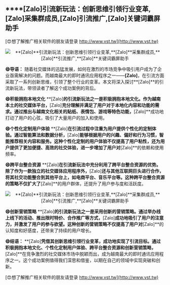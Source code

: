 ## ****[Zalo]**引流新玩法：创新思维引领行业变革,**[Zalo]**采集群成员,**[Zalo]**引流推广,**[Zalo]**关键词霸屏助手**

[😍想了解推广相关软件的朋友请登录 http://www.vst.tw](http://www.vst.tw)

 <center><img src="https://vst.tw/MP4/tuiguang/png/6.png" alt="**[Zalo]**引流新玩法：创新思维引领行业变革,**[Zalo]**采集群成员,**[Zalo]**引流推广,**[Zalo]**关键词霸屏助手"></center>

**😄导语：**
随着社交媒体的迅猛发展，如何在激烈的市场竞争中吸引用户成为了企业亟需解决的问题。而越南最大的即时通讯应用程序之一——**[Zalo]**，在引流方面采取了一系列创新思维，引领了整个行业的变革。本文将深入探讨**[Zalo]**的引流新玩法，带领读者了解这个成功案例的背后。

**😄积极拥抱本地文化**
**[Zalo]**的引流新玩法之一是积极拥抱本地文化。作为越南本土的社交媒体平台，**[Zalo]**充分理解并满足了用户对于本地化内容和功能的需求。通过推出与越南文化相关的贴纸、表情包、游戏等特色功能，**[Zalo]**成功地打动了用户的心弦，吸引了大量用户的加入和使用。

**😄个性化定制用户体验**
**[Zalo]**在引流过程中注重为用户提供个性化的定制体验。通过智能算法和数据分析，**[Zalo]**能够根据用户的兴趣、偏好和行为习惯，智能推荐相关内容和服务。这种个性化定制的用户体验不仅提高了用户粘性，还为用户提供了更加便捷、高效的社交体验，进一步增加了用户对**[Zalo]**的依赖和使用频率。

**😄跨平台整合资源**
**[Zalo]**在引流新玩法中充分利用了跨平台整合资源的优势。除了作为一款独立的社交媒体应用程序外，**[Zalo]**还与其他互联网巨头进行合作，将其社交功能整合到其他平台上，如电商平台、音乐平台等。这种跨平台整合资源的策略不仅扩大了**[Zalo]**的用户群体，还提升了用户参与度和活跃度。

 <center><img src="https://vst.tw/MP4/tuiguang/png/6.png" alt="**[Zalo]**引流新玩法：创新思维引领行业变革,**[Zalo]**采集群成员,**[Zalo]**引流推广,**[Zalo]**关键词霸屏助手"></center>

**😄创新营销策略**
**[Zalo]**的引流新玩法之一是采用创新的营销策略。通过举办线上线下的活动、推出限时特价、合作推广等方式，**[Zalo]**成功地吸引了用户的注意力，并激发了用户的参与欲望。这种创新的营销策略不仅提高了用户对**[Zalo]**的认知度和好感度，还带来了持续的用户增长。

**😄结语：**
**[Zalo]**凭借其创新思维引领行业变革，成功地实现了引流目标。通过积极拥抱本地文化、个性化定制用户体验、跨平台整合资源和创新营销策略，**[Zalo]**在竞争激烈的社交媒体市场中脱颖而出，成为越南最大的即时通讯应用程序之一。这个成功案例值得我们深思和借鉴，以期在自己的领域中实现突破和创新。

[😍想了解推广相关软件的朋友请登录 http://www.vst.tw](http://www.vst.tw)



